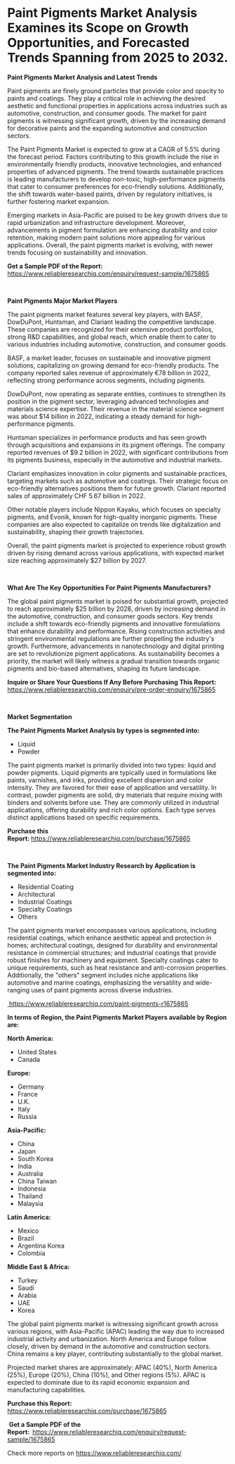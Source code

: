 <p><h1>Paint Pigments Market Analysis Examines its Scope on Growth Opportunities, and Forecasted Trends Spanning from 2025 to 2032.</h1></p><p><strong>Paint Pigments Market Analysis and Latest Trends</strong></p>
<p><p>Paint pigments are finely ground particles that provide color and opacity to paints and coatings. They play a critical role in achieving the desired aesthetic and functional properties in applications across industries such as automotive, construction, and consumer goods. The market for paint pigments is witnessing significant growth, driven by the increasing demand for decorative paints and the expanding automotive and construction sectors.</p><p>The Paint Pigments Market is expected to grow at a CAGR of 5.5% during the forecast period. Factors contributing to this growth include the rise in environmentally friendly products, innovative technologies, and enhanced properties of advanced pigments. The trend towards sustainable practices is leading manufacturers to develop non-toxic, high-performance pigments that cater to consumer preferences for eco-friendly solutions. Additionally, the shift towards water-based paints, driven by regulatory initiatives, is further fostering market expansion. </p><p>Emerging markets in Asia-Pacific are poised to be key growth drivers due to rapid urbanization and infrastructure development. Moreover, advancements in pigment formulation are enhancing durability and color retention, making modern paint solutions more appealing for various applications. Overall, the paint pigments market is evolving, with newer trends focusing on sustainability and innovation.</p></p>
<p><strong>Get a Sample PDF of the Report:&nbsp;</strong> <a href="https://www.reliableresearchiq.com/enquiry/request-sample/1675865?utm_campaign=3066&utm_medium=2&utm_source=Github&utm_content=ia&utm_term=31032025&utm_id=paint-pigments">https://www.reliableresearchiq.com/enquiry/request-sample/1675865</a></p>
<p>&nbsp;</p>
<p><strong>Paint Pigments Major Market Players</strong></p>
<p><p>The paint pigments market features several key players, with BASF, DowDuPont, Huntsman, and Clariant leading the competitive landscape. These companies are recognized for their extensive product portfolios, strong R&D capabilities, and global reach, which enable them to cater to various industries including automotive, construction, and consumer goods.</p><p>BASF, a market leader, focuses on sustainable and innovative pigment solutions, capitalizing on growing demand for eco-friendly products. The company reported sales revenue of approximately €78 billion in 2022, reflecting strong performance across segments, including pigments.</p><p>DowDuPont, now operating as separate entities, continues to strengthen its position in the pigment sector, leveraging advanced technologies and materials science expertise. Their revenue in the material science segment was about $14 billion in 2022, indicating a steady demand for high-performance pigments.</p><p>Huntsman specializes in performance products and has seen growth through acquisitions and expansions in its pigment offerings. The company reported revenues of $9.2 billion in 2022, with significant contributions from its pigments business, especially in the automotive and industrial markets.</p><p>Clariant emphasizes innovation in color pigments and sustainable practices, targeting markets such as automotive and coatings. Their strategic focus on eco-friendly alternatives positions them for future growth. Clariant reported sales of approximately CHF 5.67 billion in 2022.</p><p>Other notable players include Nippon Kayaku, which focuses on specialty pigments, and Evonik, known for high-quality inorganic pigments. These companies are also expected to capitalize on trends like digitalization and sustainability, shaping their growth trajectories.</p><p>Overall, the paint pigments market is projected to experience robust growth driven by rising demand across various applications, with expected market size reaching approximately $27 billion by 2027.</p></p>
<p>&nbsp;</p>
<p><strong>What Are The Key Opportunities For Paint Pigments Manufacturers?</strong></p>
<p><p>The global paint pigments market is poised for substantial growth, projected to reach approximately $25 billion by 2028, driven by increasing demand in the automotive, construction, and consumer goods sectors. Key trends include a shift towards eco-friendly pigments and innovative formulations that enhance durability and performance. Rising construction activities and stringent environmental regulations are further propelling the industry's growth. Furthermore, advancements in nanotechnology and digital printing are set to revolutionize pigment applications. As sustainability becomes a priority, the market will likely witness a gradual transition towards organic pigments and bio-based alternatives, shaping its future landscape.</p></p>
<p><strong>Inquire or Share Your Questions If Any Before Purchasing This Report:</strong> <a href="https://www.reliableresearchiq.com/enquiry/pre-order-enquiry/1675865?utm_campaign=3066&utm_medium=2&utm_source=Github&utm_content=ia&utm_term=31032025&utm_id=paint-pigments">https://www.reliableresearchiq.com/enquiry/pre-order-enquiry/1675865</a></p>
<p>&nbsp;</p>
<p><strong>Market Segmentation</strong></p>
<p><strong>The Paint Pigments Market Analysis by types is segmented into:</strong></p>
<p><ul><li>Liquid</li><li>Powder</li></ul></p>
<p><p>The paint pigments market is primarily divided into two types: liquid and powder pigments. Liquid pigments are typically used in formulations like paints, varnishes, and inks, providing excellent dispersion and color intensity. They are favored for their ease of application and versatility. In contrast, powder pigments are solid, dry materials that require mixing with binders and solvents before use. They are commonly utilized in industrial applications, offering durability and rich color options. Each type serves distinct applications based on specific requirements.</p></p>
<p><strong>Purchase this Report:&nbsp;</strong><a href="https://www.reliableresearchiq.com/purchase/1675865?utm_campaign=3066&utm_medium=2&utm_source=Github&utm_content=ia&utm_term=31032025&utm_id=paint-pigments">https://www.reliableresearchiq.com/purchase/1675865</a></p>
<p>&nbsp;</p>
<p><strong>The Paint Pigments Market Industry Research by Application is segmented into:</strong></p>
<p><ul><li>Residential Coating</li><li>Architectural</li><li>Industrial Coatings</li><li>Specialty Coatings</li><li>Others</li></ul></p>
<p><p>The paint pigments market encompasses various applications, including residential coatings, which enhance aesthetic appeal and protection in homes; architectural coatings, designed for durability and environmental resistance in commercial structures; and industrial coatings that provide robust finishes for machinery and equipment. Specialty coatings cater to unique requirements, such as heat resistance and anti-corrosion properties. Additionally, the "others" segment includes niche applications like automotive and marine coatings, emphasizing the versatility and wide-ranging uses of paint pigments across diverse industries.</p></p>
<p><a href="https://www.reliableresearchiq.com/paint-pigments-r1675865?utm_campaign=3066&utm_medium=2&utm_source=Github&utm_content=ia&utm_term=31032025&utm_id=paint-pigments">&nbsp;https://www.reliableresearchiq.com/paint-pigments-r1675865</a></p>
<p><strong>In terms of Region, the Paint Pigments Market Players available by Region are:</strong></p>
<p>
    <p> <strong> North America: </strong>
        <ul>
            <li>United States</li>
            <li>Canada</li>
        </ul>
        </p> 
    <p> <strong> Europe: </strong>
        <ul>
            <li>Germany</li>
            <li>France</li>
            <li>U.K.</li>
            <li>Italy</li>
            <li>Russia</li>
        </ul>
        </p> 
    <p> <strong> Asia-Pacific: </strong>
        <ul>
            <li>China</li>
            <li>Japan</li>
            <li>South Korea</li>
            <li>India</li>
            <li>Australia</li>
            <li>China Taiwan</li>
            <li>Indonesia</li>
            <li>Thailand</li>
            <li>Malaysia</li>
        </ul>
        </p> 
    <p> <strong> Latin America: </strong>
        <ul>
            <li>Mexico</li>
            <li>Brazil</li>
            <li>Argentina Korea</li>
            <li>Colombia</li>
        </ul>
        </p> 
    <p> <strong> Middle East & Africa: </strong>
        <ul>
            <li>Turkey</li>
            <li>Saudi</li>
            <li>Arabia</li>
            <li>UAE</li>
            <li>Korea</li>
        </ul>
    </p>
    </p>
<p><p>The global paint pigments market is witnessing significant growth across various regions, with Asia-Pacific (APAC) leading the way due to increased industrial activity and urbanization. North America and Europe follow closely, driven by demand in the automotive and construction sectors. China remains a key player, contributing substantially to the global market. </p><p>Projected market shares are approximately: APAC (40%), North America (25%), Europe (20%), China (10%), and Other regions (5%). APAC is expected to dominate due to its rapid economic expansion and manufacturing capabilities.</p></p>
<p><strong>Purchase this Report: </strong><a href="https://www.reliableresearchiq.com/purchase/1675865?utm_campaign=3066&utm_medium=2&utm_source=Github&utm_content=ia&utm_term=31032025&utm_id=paint-pigments">https://www.reliableresearchiq.com/purchase/1675865</a></p>
<p>&nbsp;<strong>Get a Sample PDF of the Report:&nbsp;&nbsp;</strong><a href="https://www.reliableresearchiq.com/enquiry/request-sample/1675865?utm_campaign=3066&utm_medium=2&utm_source=Github&utm_content=ia&utm_term=31032025&utm_id=paint-pigments">https://www.reliableresearchiq.com/enquiry/request-sample/1675865</a></p>
<p><strong></strong></p>
<p>Check more reports on <a href="https://www.reliableresearchiq.com/?utm_campaign=3066&utm_medium=2&utm_source=Github&utm_content=ia&utm_term=31032025&utm_id=paint-pigments">https://www.reliableresearchiq.com/</a></p>
